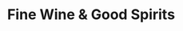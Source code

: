 ---
title: "Fine Wine & Good Spirits"
url: /coal-township/fine-wine-and-good-spirits/
shop: alcohol
---